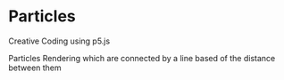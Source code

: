 # Particles
Creative Coding using p5.js

Particles Rendering which are connected by a line based of the distance between them

